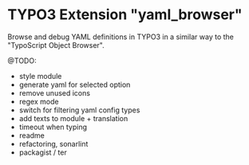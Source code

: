 # TYPO3 Extension "yaml_browser"
Browse and debug YAML definitions in TYPO3 in a similar way to the "TypoScript Object Browser".

@TODO:
- style module
- generate yaml for selected option
- remove unused icons
- regex mode
- switch for filtering yaml config types
- add texts to module + translation
- timeout when typing
- readme
- refactoring, sonarlint
- packagist / ter